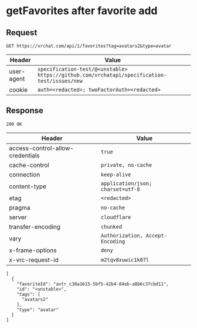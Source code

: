 # getFavorites after favorite add

## Request
`GET https://vrchat.com/api/1/favorites?tag=avatars2&type=avatar`

| Header | Value |
| ------ | ----- |
| user-agent | `specification-test/@<unstable> https://github.com/vrchatapi/specification-test/issues/new` |
| cookie | `auth=<redacted>; twoFactorAuth=<redacted>` |


## Response
`200 OK`

| Header | Value |
| ------ | ----- |
| access-control-allow-credentials | `true` |
| cache-control | `private, no-cache` |
| connection | `keep-alive` |
| content-type | `application/json; charset=utf-8` |
| etag | `<redacted>` |
| pragma | `no-cache` |
| server | `cloudflare` |
| transfer-encoding | `chunked` |
| vary | `Authorization, Accept-Encoding` |
| x-frame-options | `deny` |
| x-vrc-request-id | `m2tqv8xuwic1k07l` |

```jsonc
[
  {
    "favoriteId": "avtr_c38a1615-5bf5-42b4-84eb-a8b6c37cbd11",
    "id": "<unstable>",
    "tags": [
      "avatars2"
    ],
    "type": "avatar"
  }
]
```
